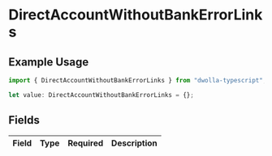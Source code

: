 # DirectAccountWithoutBankErrorLinks

## Example Usage

```typescript
import { DirectAccountWithoutBankErrorLinks } from "dwolla-typescript";

let value: DirectAccountWithoutBankErrorLinks = {};
```

## Fields

| Field       | Type        | Required    | Description |
| ----------- | ----------- | ----------- | ----------- |